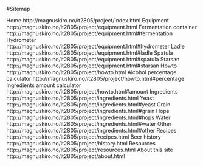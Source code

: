 #Sitemap
<?xml version="1.0" encoding="UTF-8"?>
<?xml-stylesheet type="text/css" href="../bootstrap/css/custom.css""?>
<!DOCTYPE faq>
<urlset xmlns="http://www.sitemaps.org/schemas/sitemap/0.9">
	<url>
		Home
		<loc>
			http://magnuskiro.no/it2805/project/index.html
		</loc>
	</url>
    <url>
		Equipment
        <loc>
            http://magnuskiro.no/it2805/project/equipment.html
        </loc> 
        <subpage>
			Fermentation container
			<loc>
				http://magnuskiro.no/it2805/project/equipment.html#fermentation
			</loc>
        </subpage>
        <subpage>
			Hydrometer
			<loc>
				http://magnuskiro.no/it2805/project/equipment.html#hydrometer
			</loc>
        </subpage>
        <subpage>
			Ladle
			<loc>
				http://magnuskiro.no/it2805/project/equipment.html#ladle
			</loc>
        </subpage>
        <subpage>
			Spatula
			<loc>
				http://magnuskiro.no/it2805/project/equipment.html#spatula
			</loc>
        </subpage>
        <subpage>
			Starsan
			<loc>
				http://magnuskiro.no/it2805/project/equipment.html#starsan
			</loc>
        </subpage>
    </url>
    <url>
		Howto
        <loc>
            http://magnuskiro.no/it2805/project/howto.html
        </loc>
        <subpage>
			Alcohol percentage calculator
			<loc>
				http://magnuskiro.no/it2805/project/howto.html#percentage
			</loc>
        </subpage>
        <subpage>
			Ingredients amount calculator
			<loc>
				http://magnuskiro.no/it2805/project/howto.html#amount
			</loc>
        </subpage>        
    </url>
    <url>
		Ingredients
        <loc>
            http://magnuskiro.no/it2805/project/ingredients.html
        </loc>
        <subpage>
			Yeast
			<loc>
				http://magnuskiro.no/it2805/project/ingredients.html#yeast
			</loc>
        </subpage>
        <subpage>
			Grain
			<loc>
				http://magnuskiro.no/it2805/project/ingredients.html#grain
			</loc>
        </subpage>
        <subpage>
			Hops
			<loc>
				http://magnuskiro.no/it2805/project/ingredients.html#hops
			</loc>
        </subpage>
        <subpage>
			Water
			<loc>
				http://magnuskiro.no/it2805/project/ingredients.html#water
			</loc>
        </subpage>
        <subpage>
			Other
			<loc>
				http://magnuskiro.no/it2805/project/ingredients.html#other
			</loc>
        </subpage>                        
    </url>
    <url>
		Recipes
        <loc>
            http://magnuskiro.no/it2805/project/recipes.html
        </loc>
    </url>
    <url>
		Beer history
        <loc>
            http://magnuskiro.no/it2805/project/history.html
        </loc>
    </url>
    <url>
		Resources
        <loc>
            http://magnuskiro.no/it2805/project/resources.html
        </loc>
    </url>
    <url>
		About this site
        <loc>
            http://magnuskiro.no/it2805/project/about.html
        </loc>
    </url>
</urlset>
